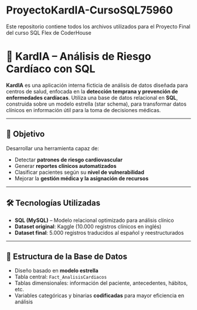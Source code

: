 # ProyectoKardIA-CursoSQL75960
Este repositorio contiene todos los archivos utilizados para el Proyecto Final del curso SQL Flex de CoderHouse

# 💓 KardIA – Análisis de Riesgo Cardíaco con SQL

**KardIA** es una aplicación interna ficticia de análisis de datos diseñada para centros de salud, enfocada en la **detección temprana y prevención de enfermedades cardíacas**. Utiliza una base de datos relacional en **SQL**, construida sobre un modelo estrella (star schema), para transformar datos clínicos en información útil para la toma de decisiones médicas.

---

## 📌 Objetivo

Desarrollar una herramienta capaz de:
- Detectar **patrones de riesgo cardiovascular**
- Generar **reportes clínicos automatizados**
- Clasificar pacientes según su **nivel de vulnerabilidad**
- Mejorar la **gestión médica y la asignación de recursos**

---

## 🛠️ Tecnologías Utilizadas

- **SQL (MySQL)** – Modelo relacional optimizado para análisis clínico
- **Dataset original**: Kaggle (10.000 registros clínicos en inglés)
- **Dataset final**: 5.000 registros traducidos al español y reestructurados

---

## 🧱 Estructura de la Base de Datos

- Diseño basado en **modelo estrella**
- Tabla central: `Fact_AnalisisCardiacos`  
- Tablas dimensionales: información del paciente, antecedentes, hábitos, etc.
- Variables categóricas y binarias **codificadas** para mayor eficiencia en análisis
